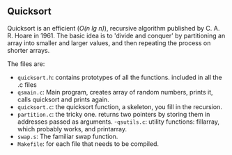 ## Quicksort
Quicksort is an efficient (*O(n lg n)*), recursive algorithm published by C. A. R. Hoare in 1961. The basic idea is to 'divide and conquer' by partitioning an array into smaller and larger values, and then repeating the process on shorter arrays.

The files are:
- `quicksort.h`: contains prototypes of all the functions. included in all the .c files
- `qsmain.c`: Main program, creates array of random numbers, prints it, calls quicksort and prints again.
- `quicksort.c`: the quicksort function, a skeleton, you fill in the recursion.
- `partition.c`: the tricky one. returns two pointers by storing them in addresses passed as arguments.
-`qsutils.c`: utility functions: fillarray, which probably works, and printarray.
- `swap.s`: The familiar swap function.
- `Makefile`: for each file that needs to be compiled.
